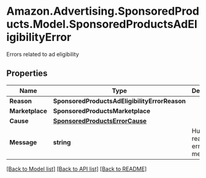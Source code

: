# Amazon.Advertising.SponsoredProducts.Model.SponsoredProductsAdEligibilityError
Errors related to ad eligibility

## Properties

Name | Type | Description | Notes
------------ | ------------- | ------------- | -------------
**Reason** | **SponsoredProductsAdEligibilityErrorReason** |  | 
**Marketplace** | **SponsoredProductsMarketplace** |  | [optional] 
**Cause** | [**SponsoredProductsErrorCause**](SponsoredProductsErrorCause.md) |  | [optional] 
**Message** | **string** | Human readable error message | 

[[Back to Model list]](../README.md#documentation-for-models) [[Back to API list]](../README.md#documentation-for-api-endpoints) [[Back to README]](../README.md)

